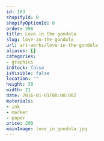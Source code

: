 ```yaml
---
id: 193
shopifyId: 0
shopifyOptionId: 0
order: 396
title: Love in the gondola
slug: love-in-the-gondola
url: art-works/love-in-the-gondola
aliases: []
categories:
- graphics
inStock: false
isVisible: false
location: ""
height: 30
width: 21
date: 2016-01-01T00:00:00Z
materials:
- ink
- marker
- paper
price: 200
mainImage: love_in_gondola.jpg
---
```

